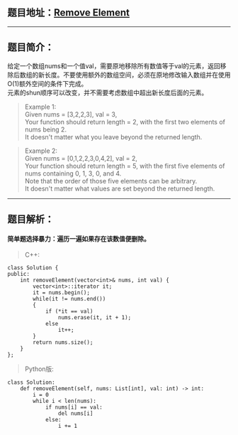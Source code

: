## 题目地址：[Remove Element](https://leetcode.com/problems/remove-element/)
---
## 题目简介：  
给定一个数组nums和一个值val，需要原地移除所有数值等于val的元素，返回移除后数组的新长度。不要使用额外的数组空间，必须在原地修改输入数组并在使用O(1)额外空间的条件下完成。   
元素的shun顺序可以改变，并不需要考虑数组中超出新长度后面的元素。   

> Example 1:  
> Given nums = [3,2,2,3], val = 3,  
> Your function should return length = 2, with the first two elements of nums being 2.  
> It doesn't matter what you leave beyond the returned length.  

> Example 2:  
Given nums = [0,1,2,2,3,0,4,2], val = 2,   
Your function should return length = 5, with the first five elements of nums containing 0, 1, 3, 0, and 4.  
Note that the order of those five elements can be arbitrary.   
It doesn't matter what values are set beyond the returned length.    
 
---
## 题目解析： 
#### 简单题选择暴力：遍历一遍如果存在该数值便删除。  
> C++:
```
class Solution {
public:
    int removeElement(vector<int>& nums, int val) {
        vector<int>::iterator it;
        it = nums.begin();
        while(it != nums.end())
        {
            if (*it == val)
                nums.erase(it, it + 1);
            else
                it++;
        }
        return nums.size();
    }
};
```


> Python版:
```
class Solution:
    def removeElement(self, nums: List[int], val: int) -> int:
        i = 0
        while i < len(nums):
            if nums[i] == val:
                del nums[i]
            else:
                i += 1
```

